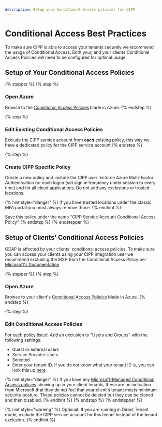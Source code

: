 ```yaml
---
description: Setup your Conditional Access policies for CIPP.
---
```


# Conditional Access Best Practices

To make sure CIPP is able to access your tenants securely we recommend the usage of Conditional Access. Both your, and your clients Conditional Access Policies will need to be configured for optimal usage.

## Setup of Your Conditional Access Policies

{% stepper %}
{% step %}
### Open Azure

Browse to the [Conditional Access Policies](https://portal.azure.com/#view/Microsoft_AAD_ConditionalAccess/ConditionalAccessBlade/~/Policies) blade in Azure.
{% endstep %}

{% step %}
### Edit Existing Conditional Access Policies

Exclude the CIPP service account from **each** existing policy, this way we have a dedicated policy for the CIPP service account
{% endstep %}

{% step %}
### Create CIPP Specific Policy

Create a new policy and include the CIPP user. Enforce Azure Multi-Factor Authentication for each logon (set sign in frequency under session to every time) and for all cloud applications. Do not add any exclusions or trusted locations.

{% hint style="danger" %}
If you have trusted locations under the classic MFA portal you must always remove those.
{% endhint %}

Save this policy under the name "CIPP Service Account Conditional Access Policy"
{% endstep %}
{% endstepper %}

## Setup of Clients' Conditional Access Policies

GDAP is affected by your clients' conditional access policies. To make sure you can access your clients using your CIPP integration user we recommend excluding the MSP from the Conditional Access Policy per [Microsoft's Documentation](https://learn.microsoft.com/en-us/partner-center/gdap-faq#what-is-the-recommended-next-step-if-the-conditional-access-policy-set-by-the-customer-blocks-all-external-access-including-csps-access-aobo-to-the-customers-tenant)

{% stepper %}
{% step %}
### Open Azure

Browse to your client's [Conditional Access Policies](https://portal.azure.com/#view/Microsoft_AAD_ConditionalAccess/ConditionalAccessBlade/~/Policies) blade in Azure.
{% endstep %}

{% step %}
### Edit Conditional Access Policies

For each policy listed. Add an exclusion to "Users and Groups" with the following settings:&#x20;

* Guest or external users&#x20;
* Service Provider Users&#x20;
* Selected
* Enter your tenant ID. If you do not know what your tenant ID is, you can look this up [here](https://whatismytenantid.com/).

{% hint style="danger" %}
If you have any [Microsoft-Managed Conditional Access policies](https://learn.microsoft.com/en-us/entra/identity/conditional-access/managed-policies) showing up in your client tenants, these are an indication from Microsoft that they do not feel that your client's tenant meets minimum security posture. These policies cannot be deleted but they can be cloned and then disabled.
{% endhint %}
{% endstep %}
{% endstepper %}

{% hint style="warning" %}
Optional: If you are running in Direct Tenant mode, exclude the CIPP service account for this tenant instead of the tenant exclusion.
{% endhint %}
